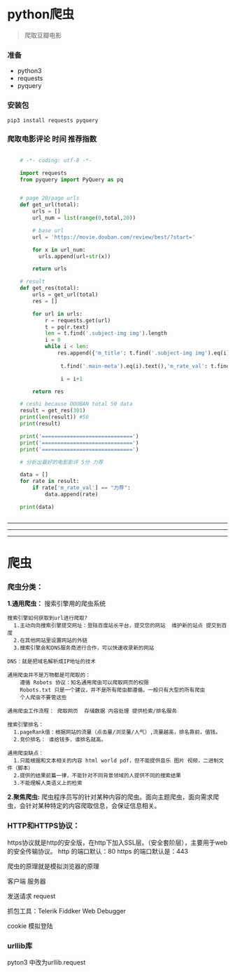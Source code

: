 # python爬虫

> 爬取豆瓣电影

### 准备
- python3
- requests
- pyquery

### 安装包

    pip3 install requests pyquery

### 爬取电影评论 时间 推荐指数

```python

    # -*- coding: utf-8 -*-

    import requests
    from pyquery import PyQuery as pq


    # page 20/page urls
    def get_url(total):
        urls = []
        url_num = list(range(0,total,20))

        # base url
        url = 'https://movie.douban.com/review/best/?start='

        for x in url_num:
          urls.append(url+str(x))

        return urls

    # result
    def get_res(total):
        urls = get_url(total)
        res = []

        for url in urls:
            r = requests.get(url)
            t = pq(r.text)
            len = t.find('.subject-img img').length
            i = 0
            while i < len:
                res.append({'m_title': t.find('.subject-img img').eq(i).attr('title'),'c_date':
                
                 t.find('.main-meta').eq(i).text(),'m_rate_val': t.find('.main-title-rating').eq(i).attr('title')})

                 i = i+1

        return res

    # ceshi because DOUBAN total 50 data
    result = get_res(301)
    print(len(result)) #50
    print(result)

    print('=============================')
    print('=============================')
    print('=============================')

    # 分析出最好的电影影评 5分 力荐

    data = []
    for rate in result:
        if rate['m_rate_val'] == "力荐":
            data.append(rate)

    print(data)



```



---
---
---


# 爬虫

### 爬虫分类：

**1.通用爬虫：** 搜索引擎用的爬虫系统

    搜索引擎如何获取到url进行爬取?
      1.主动向向搜索引擎提交网址：登陆百度站长平台，提交您的网站  维护新的站点 提交到百度
      2.在其他网站里设置网站的外链
      3.搜索引擎会和DNS服务商进行合作，可以快速收录新的网站

    DNS：就是把域名解析成IP地址的技术

    通用爬虫并不是万物都是可爬取的：
        遵循 Robots 协议：知名通用爬虫可以爬取网页的权限
        Robots.txt 只是一个建议，并不是所有爬虫都遵循，一般只有大型的所有爬虫
        个人爬虫不要管这些

    通用爬虫工作流程： 爬取网页  存储数据 内容处理 提供检索/排名服务

    搜索引擎排名：
      1.pageRank值：根据网站的流量（点击量/浏览量/人气）,流量越高，排名靠前，值钱。
      2.竞价排名： 谁给钱多，谁排名就高。

    通用爬虫缺点：
      1.只能根据和文本相关的内容 html world pdf，但不能提供音乐 图片 视频，二进制文件（脚本）
      2.提供的结果前篇一律，不能针对不同背景领域的人提供不同的搜索结果
      3.不能理解人类语义上的检索

**2.聚焦爬虫:** 爬虫程序员写的针对某种内容的爬虫。面向主题爬虫，面向需求爬虫，会针对某种特定的内容爬取信息，会保证信息相关。

### HTTP和HTTPS协议：

https协议就是http的安全版，在http下加入SSL层。（安全套阶层），主要用于web的安全传输协议。
http 的端口默认：80
https 的端口默认是：443

爬虫的原理就是模拟浏览器的原理

客户端  服务器

发送请求 request

抓包工具：Telerik Fiddker Web Debugger

cookie 模拟登陆

### urllib库

pyton3 中改为urllib.request
